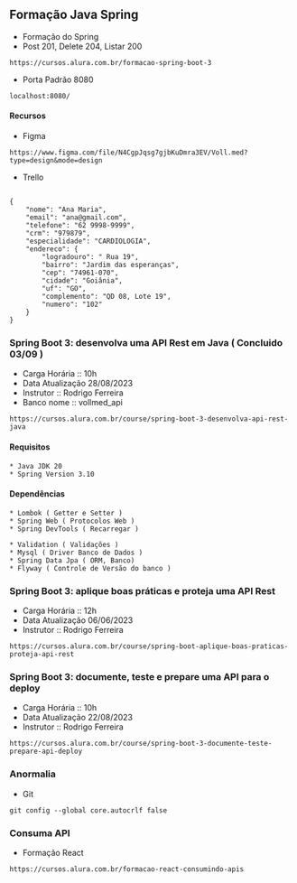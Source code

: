 ## Formação Java Spring
* Formação do Spring
* Post 201, Delete 204, Listar 200
``` Link
https://cursos.alura.com.br/formacao-spring-boot-3
```
* Porta Padrão 8080
```
localhost:8080/
```
#### Recursos
* Figma
```
https://www.figma.com/file/N4CgpJqsg7gjbKuDmra3EV/Voll.med?type=design&mode=design
```
* Trello
```

```

```Cadastrar
{
	"nome": "Ana Maria",
	"email": "ana@gmail.com",
	"telefone": "62 9998-9999",
	"crm": "979879",
	"especialidade": "CARDIOLOGIA",
	"endereco": {
		"logradouro": " Rua 19",
		"bairro": "Jardim das esperanças",
		"cep": "74961-070",
		"cidade": "Goiânia",
		"uf": "GO",
		"complemento": "QD 08, Lote 19",
		"numero": "102"
	}
}
```


### Spring Boot 3: desenvolva uma API Rest em Java ( Concluido 03/09 )
* Carga Horária :: 10h
* Data Atualização 28/08/2023
* Instrutor :: Rodrigo Ferreira
* Banco nome :: vollmed_api
``` 
https://cursos.alura.com.br/course/spring-boot-3-desenvolva-api-rest-java
```

#### Requisitos
	* Java JDK 20
	* Spring Version 3.10

#### Dependências
	* Lombok ( Getter e Setter )
	* Spring Web ( Protocolos Web )
	* Spring DevTools ( Recarregar )

	* Validation ( Validações )
	* Mysql ( Driver Banco de Dados )
	* Spring Data Jpa ( ORM, Banco)
	* Flyway ( Controle de Versão do banco )

### Spring Boot 3: aplique boas práticas e proteja uma API Rest
* Carga Horária :: 12h
* Data Atualização 06/06/2023
* Instrutor :: Rodrigo Ferreira
```
https://cursos.alura.com.br/course/spring-boot-aplique-boas-praticas-proteja-api-rest
```

### Spring Boot 3: documente, teste e prepare uma API para o deploy
* Carga Horária :: 10h
* Data Atualização 22/08/2023
* Instrutor :: Rodrigo Ferreira
```
https://cursos.alura.com.br/course/spring-boot-3-documente-teste-prepare-api-deploy
```

### Anormalia
* Git
```
git config --global core.autocrlf false
```

### Consuma API
* Formação React
```
https://cursos.alura.com.br/formacao-react-consumindo-apis
```